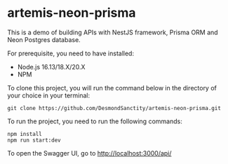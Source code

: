 # artemis-neon-prisma
This is a demo of building APIs with NestJS framework, Prisma ORM and Neon Postgres database.

For prerequisite, you need to have installed:
- Node.js 16.13/18.X/20.X
- NPM

To clone this project, you will run the command below in the directory of your choice in your terminal:
```
git clone https://github.com/DesmondSanctity/artemis-neon-prisma.git
```

To run the project, you need to run the following commands:
```
npm install
npm run start:dev
```
To open the Swagger UI, go to [http://localhost:3000/api/](http://localhost:3000/api/)